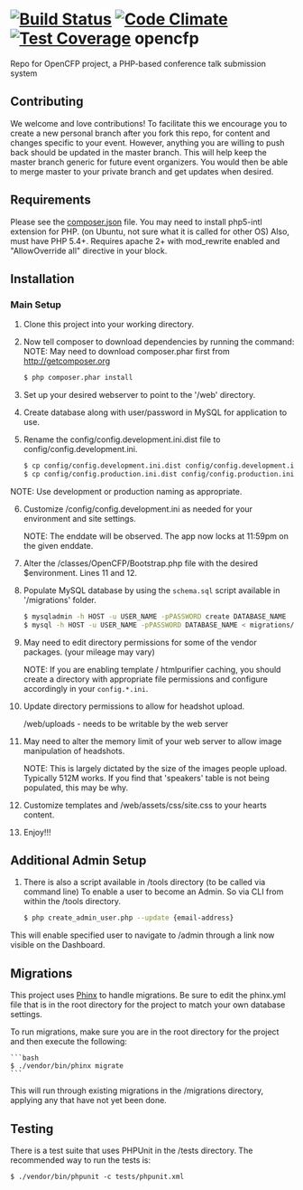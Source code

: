 [![Build Status](https://travis-ci.org/chartjes/opencfp.svg?branch=master)](https://travis-ci.org/chartjes/opencfp)
[![Code Climate](https://codeclimate.com/github/chartjes/opencfp/badges/gpa.svg)](https://codeclimate.com/github/chartjes/opencfp)
[![Test Coverage](https://codeclimate.com/github/chartjes/opencfp/badges/coverage.svg)](https://codeclimate.com/github/chartjes/opencfp)
opencfp
=======

Repo for OpenCFP project, a PHP-based conference talk submission system

Contributing
------------

We welcome and love contributions! To facilitate this we encourage you to create
a new personal branch after you fork this repo, for content and changes specific to your event.
However, anything you are willing to push back should be updated in the master branch. This will
help keep the master branch generic for future event organizers. You would then be able to
merge master to your private branch and get updates when desired.

Requirements
------------

Please see the [composer.json](composer.json) file.
You may need to install php5-intl extension for PHP. (on Ubuntu, not sure what it is called for other OS)
Also, must have PHP 5.4+.
Requires apache 2+ with mod_rewrite enabled and "AllowOverride all" directive in your <Directory> block.

Installation
------------

### Main Setup

1. Clone this project into your working directory.

2. Now tell composer to download dependencies by running the command:
NOTE: May need to download composer.phar first from http://getcomposer.org

    ```bash
    $ php composer.phar install
    ```
3. Set up your desired webserver to point to the '/web' directory.

4. Create database along with user/password in MySQL for application to use.

5. Rename the config/config.development.ini.dist file to config/config.development.ini.

    ```bash
    $ cp config/config.development.ini.dist config/config.development.ini
    $ cp config/config.production.ini.dist config/config.production.ini
    ```
NOTE: Use development or production naming as appropriate.

6. Customize /config/config.development.ini as needed for your environment and site settings.

    NOTE: The enddate will be observed. The app now locks at 11:59pm on the given enddate.

7. Alter the /classes/OpenCFP/Bootstrap.php file with the desired $environment. Lines 11 and 12.

8. Populate MySQL database by using the `schema.sql` script available in '/migrations' folder.

    ```bash
    $ mysqladmin -h HOST -u USER_NAME -pPASSWORD create DATABASE_NAME
    $ mysql -h HOST -u USER_NAME -pPASSWORD DATABASE_NAME < migrations/schema.sql
    ```

9. May need to edit directory permissions for some of the vendor packages. (your mileage may vary)

    NOTE: If you are enabling template / htmlpurifier caching, you should create a directory with appropriate file
    permissions and configure accordingly in your `config.*.ini`.

10. Update directory permissions to allow for headshot upload.

    /web/uploads - needs to be writable by the web server

11. May need to alter the memory limit of your web server to allow image manipulation of headshots.

    NOTE: This is largely dictated by the size of the images people upload. Typically 512M works.
    If you find that 'speakers' table is not being populated, this may be why.

12. Customize templates and /web/assets/css/site.css to your hearts content.

13. Enjoy!!!


Additional Admin Setup
----------------------

1. There is also a script available in /tools directory (to be called via command line) To enable a user to become an Admin.  So via CLI from within the /tools directory.

    ```bash
    $ php create_admin_user.php --update {email-address}
    ```
This will enable specified user to navigate to /admin through a link now visible on the Dashboard.


Migrations
----------

This project uses [Phinx](http://phinx.org) to handle migrations. Be sure to edit the phinx.yml file that is in the root directory for the project to match your own
database settings.

To run migrations, make sure you are in the root directory for the project and then execute the following:

    ```bash
    $ ./vendor/bin/phinx migrate
    ```

This will run through existing migrations in the /migrations directory, applying any that have not yet been done.

Testing
-------

There is a test suite that uses PHPUnit in the /tests directory. The recommended way to run the tests is:

    $ ./vendor/bin/phpunit -c tests/phpunit.xml
